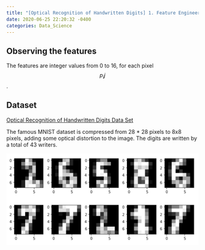 ```yaml
---
title: "[Optical Recognition of Handwritten Digits] 1. Feature Engineering"
date: 2020-06-25 22:20:32 -0400
categories: Data_Science
---
```

## Observing the features
The features are integer values from 0 to 16, for each pixel $$p_ij$$.

## Dataset
[Optical Recognition of Handwritten Digits Data Set](https://archive.ics.uci.edu/ml/datasets/Optical+Recognition+of+Handwritten+Digits)

The famous MNIST dataset is compressed from 28 * 28 pixels to 8x8 pixels, adding some optical distortion to the image. The digits are written by a total of 43 writers.

![Snipshot of our dataset](/assets/images/optical_recognition_0.png)

